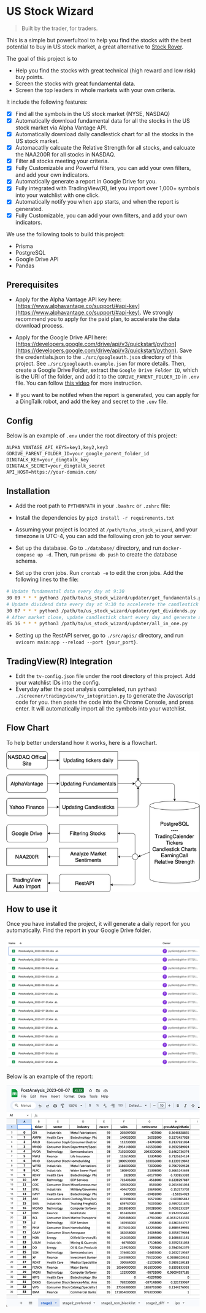 # US Stock Wizard

> Built by the trader, for traders.

This is a simple but powerfultool to help you find the stocks with the best potential to buy in US stock market, a great alternative to [Stock Rover](https://www.stockrover.com/).

The goal of this project is to

- Help you find the stocks with great technical (high reward and low risk) buy points.
- Screen the stocks with great fundamental data.
- Screen the top leaders in whole markets with your own criteria.

It include the following features:

- [x] Find all the symbols in the US stock market (NYSE, NASDAQ)
- [x] Automatically download fundamental data for all the stocks in the US stock market via Alpha Vantage API.
- [x] Automatically download daily candlestick chart for all the stocks in the US stock market.
- [x] Automacatlly calcuate the Relative Strength for all stocks, and calcuate the NAA200R for all stocks in NASDAQ.
- [x] Filter all stocks meeting your criteria.
- [x] Fully Customizable and Powerful filters, you can add your own filters, and add your own indicators.
- [x] Automatically generate a report in Google Drive for you.
- [x] Fully integrated with TradingView(R), let you import over 1,000+ symbols into your watchlist with one click.
- [x] Automatically notify you when app starts, and when the report is generated.
- [x] Fully Customizable, you can add your own filters, and add your own indicators.

We use the following tools to build this project:

- Prisma
- PostgreSQL
- Google Drive API
- Pandas

## Prerequisites

- Apply for the Alpha Vantage API key here: [https://www.alphavantage.co/support/#api-key](https://www.alphavantage.co/support/#api-key). We strongly recommend you to apply for the paid plan, to accelerate the data download process.

- Apply for the Google Drive API here: [https://developers.google.com/drive/api/v3/quickstart/python](https://developers.google.com/drive/api/v3/quickstart/python). Save the credentials.json to the `./src/googleauth.json` directory of this project. See `./src/googleauth.example.json` for more details. Then, create a Google Drive Folder, extract the `Google Drive Folder ID`, which is the URI of the folder, and add it to the `GDRIVE_PARENT_FOLDER_ID` in `.env` file. You can follow [this video](https://www.youtube.com/watch?v=tamT_iGoZDQ) for more instruction.

- If you want to be notifed when the report is generated, you can apply for a DingTalk robot, and add the key and secret to the `.env` file.

## Config

Below is an example of `.env` under the root directory of this project:

```env
ALPHA_VANTAGE_API_KEYS=key1,key2,key3
GDRIVE_PARENT_FOLDER_ID=your_google_parent_folder_id
DINGTALK_KEY=your_dingtalk_key
DINGTALK_SECRET=your_dingtalk_secret
API_HOST=https://your-domain.com/
```

## Installation

- Add the root path to `PYTHONPATH` in your `.bashrc` or `.zshrc` file:

- Install the dependencies by `pip3 install -r requirements.txt`

- Assuming your project is located at `/path/to/us_stock_wizard`, and your timezone is UTC-4, you can add the following cron job to your server:

- Set up the database. Go to `./database/` directory, and run `docker-compose up -d`. Then, run `prisma db push` to create the database schema.

- Set up the cron jobs. Run `crontab -e` to edit the cron jobs. Add the following lines to the file:

```bash
# Update fundamental data every day at 9:30
30 09 * * * python3 /path/to/us_stock_wizard/updater/get_fundamentals.py
# Update dividend data every day at 9:30 to accelerete the candlestick chart generation
30 07 * * * python3 /path/to/us_stock_wizard/updater/get_dividends.py
# After market close, update candlestick chart every day and generate a report for you.
05 16 * * * python3 /path/to/us_stock_wizard/updater/all_in_one.py
```

- Setting up the RestAPI server, go to `./src/apis/` directory, and run `uvicorn main:app --reload --port {your_port}`.

## TradingView(R) Integration

- Edit the `tv-config.json` file under the root directory of this project. Add your watchlist IDs into the config.
- Everyday after the post analysis completed, run `python3 ./screener/tradingview/tv_integration.py` to generate the Javascript code for you. then paste the code into the Chrome Console, and press enter. It will automatically import all the symbols into your watchlist.

## Flow Chart

To help better understand how it works, here is a flowchart.

![Flowchart](./assets/chart.png)

## How to use it

Once you have installed the project, it will generate a daily report for you automatically. Find the report in your Google Drive folder.

![Google Drive File List](./assets/google-drive-snapshot.png)

Below is an example of the report:

![Report](./assets/report.png)
